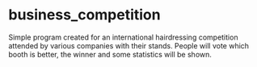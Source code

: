 # business_competition
Simple program created for an international hairdressing competition attended by various companies with their stands. People will vote which booth is better, the winner and some statistics will be shown.
